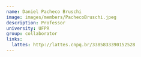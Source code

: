 ```yaml
---
name: Daniel Pacheco Bruschi
image: images/members/PachecoBruschi.jpeg
description: Professor
university: UFPR
group: collaborator
links:
  lattes: http://lattes.cnpq.br/3385833390152528
---
```


